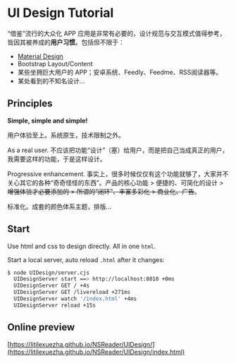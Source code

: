 # UI Design Tutorial

“借鉴”流行的大众化 APP 应用是非常有必要的，设计规范与交互模式值得参考，皆因其被养成的**用户习惯**。包括但不限于：

+ [Material Design](https://material.io/design)
+ Bootstrap Layout/Content
+ 某些坐拥巨大用户的 APP；安卓系统、Feedly、Feedme、RSS阅读器等。
+ 某处看到的不知名设计...

## Principles

**Simple, simple and simple!**

用户体验至上。系统原生，技术限制之外。

As a real user. 不应该把功能“设计”（塞）给用户，而是把自己当成真正的用户，我需要这样的功能，于是这样设计。

Progressive enhancement. 事实上，很多时候仅仅有这个功能就够了，大家并不关心其它的各种“奇奇怪怪的东西”。产品的核心功能 > 便捷的、可简化的设计 > ~~增强体验才必要添加的 > 所谓的“闭环”、丰富多彩化 > 商业化、广告~~。

标准化。成套的颜色体系主题，排版...

## Start

Use html and css to design directly. All in one `html`.

Start a local server, auto reload `.html` after it changes:

```bash
$ node UIDesign/server.cjs
  UIDesignServer start ==> http://localhost:8010 +0ms
  UIDesignServer GET / +4s
  UIDesignServer GET /livereload +271ms
  UIDesignServer watch '/index.html' +4ms
  UIDesignServer reload +15s
```

## Online preview

[https://litilexuezha.github.io/NSReader/UIDesign/](https://litilexuezha.github.io/NSReader/UIDesign/index.html)
